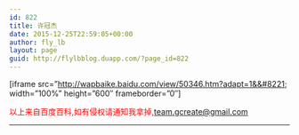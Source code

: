 ```yaml
---
id: 822
title: 许冠杰
date: 2015-12-25T22:59:05+00:00
author: fly_lb
layout: page
guid: http://flylbblog.duapp.com/?page_id=822
---
```

[iframe src=&#8221;http://wapbaike.baidu.com/view/50346.htm?adapt=1&&#8221; width=&#8221;100%&#8221; height=&#8221;600&#8243; frameborder=&#8221;0&#8243;]

<span style="color: #ff0000;">以上来自百度百科,如有侵权请通知我拿掉,team.gcreate@gmail.com</span>

* * *